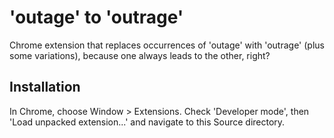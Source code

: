 # 'outage' to 'outrage'

Chrome extension that replaces occurrences of 'outage' with 'outrage' (plus some
variations), because one always leads to the other, right?

## Installation

In Chrome, choose Window > Extensions. Check 'Developer mode', then 'Load unpacked
extension...' and navigate to this Source directory.

